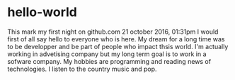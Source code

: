 # hello-world
This mark my first night on github.com 21 october 2016, 01:31pm
I would first of all say hello to everyone who is here.
My dream for a long time was to be developper and be part of people who impact thsis world.
I'm actually working in advetising company but my long term goal is to work in a sofware company.
My hobbies are programming and reading news of technologies.
I listen to the country music and pop.
